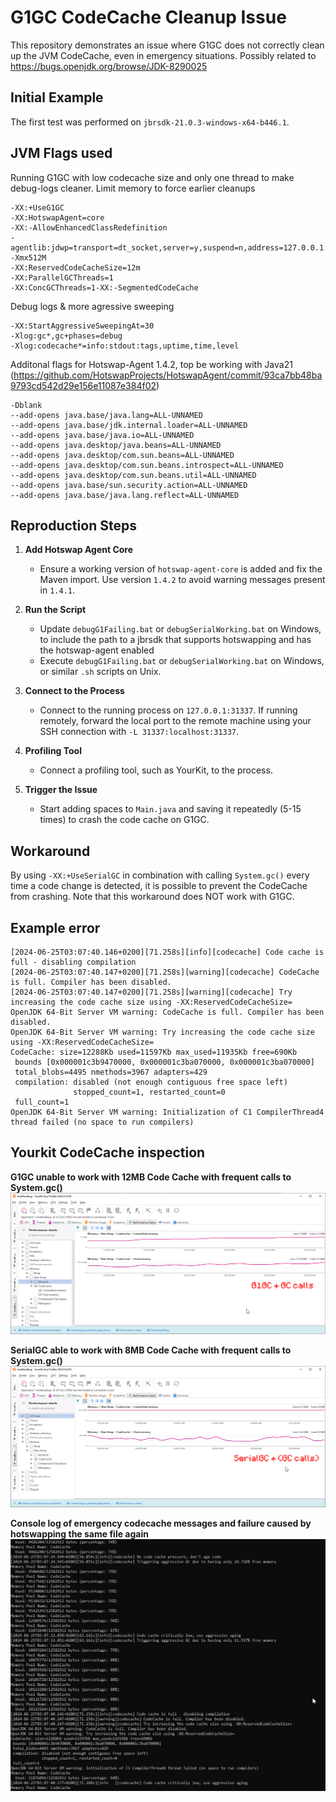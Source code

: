 # G1GC CodeCache Cleanup Issue

This repository demonstrates an issue where G1GC does not correctly clean up the JVM CodeCache, even in emergency situations. Possibly related to https://bugs.openjdk.org/browse/JDK-8290025

## Initial Example
The first test was performed on `jbrsdk-21.0.3-windows-x64-b446.1`.

## JVM Flags used
Running G1GC with low codecache size and only one thread to make debug-logs cleaner. Limit memory to force earlier cleanups
```plaintext
-XX:+UseG1GC 
-XX:HotswapAgent=core
-XX:-AllowEnhancedClassRedefinition
-agentlib:jdwp=transport=dt_socket,server=y,suspend=n,address=127.0.0.1:31337 
-Xmx512M
-XX:ReservedCodeCacheSize=12m 
-XX:ParallelGCThreads=1 
-XX:ConcGCThreads=1-XX:-SegmentedCodeCache 
```

Debug logs & more agressive sweeping
```plaintext
-XX:StartAggressiveSweepingAt=30
-Xlog:gc*,gc+phases=debug 
-Xlog:codecache*=info:stdout:tags,uptime,time,level 
```

Additonal flags for Hotswap-Agent 1.4.2, top be working with Java21 (https://github.com/HotswapProjects/HotswapAgent/commit/93ca7bb48ba9793cd542d29e156e11087e384f02)
```plaintext
-Dblank 
--add-opens java.base/java.lang=ALL-UNNAMED 
--add-opens java.base/jdk.internal.loader=ALL-UNNAMED 
--add-opens java.base/java.io=ALL-UNNAMED 
--add-opens java.desktop/java.beans=ALL-UNNAMED 
--add-opens java.desktop/com.sun.beans=ALL-UNNAMED 
--add-opens java.desktop/com.sun.beans.introspect=ALL-UNNAMED 
--add-opens java.desktop/com.sun.beans.util=ALL-UNNAMED 
--add-opens java.base/sun.security.action=ALL-UNNAMED 
--add-opens java.base/java.lang.reflect=ALL-UNNAMED
```

## Reproduction Steps

1. **Add Hotswap Agent Core**
   - Ensure a working version of `hotswap-agent-core` is added and fix the Maven import. Use version `1.4.2` to avoid warning messages present in `1.4.1`.

2. **Run the Script**
   - Update `debugG1Failing.bat` or `debugSerialWorking.bat` on Windows, to include the path to a jbrsdk that supports hotswapping and has the hotswap-agent enabled
   - Execute `debugG1Failing.bat` or `debugSerialWorking.bat` on Windows, or similar `.sh` scripts on Unix.

3. **Connect to the Process**
   - Connect to the running process on `127.0.0.1:31337`. If running remotely, forward the local port to the remote machine using your SSH connection with `-L 31337:localhost:31337`.

4. **Profiling Tool**
   - Connect a profiling tool, such as YourKit, to the process.

5. **Trigger the Issue**
   - Start adding spaces to `Main.java` and saving it repeatedly (5-15 times) to crash the code cache on G1GC.

## Workaround

By using `-XX:+UseSerialGC` in combination with calling `System.gc()` every time a code change is detected, it is possible to prevent the CodeCache from crashing. Note that this workaround does NOT work with G1GC.

## Example error
```plaintext
[2024-06-25T03:07:40.146+0200][71.258s][info][codecache] Code cache is full - disabling compilation
[2024-06-25T03:07:40.147+0200][71.258s][warning][codecache] CodeCache is full. Compiler has been disabled.
[2024-06-25T03:07:40.147+0200][71.258s][warning][codecache] Try increasing the code cache size using -XX:ReservedCodeCacheSize=
OpenJDK 64-Bit Server VM warning: CodeCache is full. Compiler has been disabled.
OpenJDK 64-Bit Server VM warning: Try increasing the code cache size using -XX:ReservedCodeCacheSize=
CodeCache: size=12288Kb used=11597Kb max_used=11935Kb free=690Kb
 bounds [0x000001c3b9470000, 0x000001c3ba070000, 0x000001c3ba070000]
 total_blobs=4495 nmethods=3967 adapters=429
 compilation: disabled (not enough contiguous free space left)
              stopped_count=1, restarted_count=0
 full_count=1
OpenJDK 64-Bit Server VM warning: Initialization of C1 CompilerThread4 thread failed (no space to run compilers)
```

## Yourkit CodeCache inspection

**G1GC unable to work with 12MB Code Cache with frequent calls to System.gc()**
![Local Image](./images/g1.png)

**SerialGC able to work with 8MB Code Cache with frequent calls to System.gc()**
![Local Image](./images/serial.png)

**Console log of emergency codecache messages and failure caused by hotswapping the same file again**
![Local Image](./images/g1notshrinking.png)
